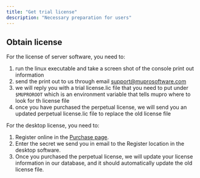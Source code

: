 ```yaml
---
title: "Get trial license"
description: "Necessary preparation for users"
---
```


## Obtain license

For the license of server software, you need to:

1. run the linux executable and take a screen shot of the console print out information
2. send the print out to us through email support@muprosoftware.com
3. we will reply you with a trial license.lic file that you need to put under `$MUPROROOT` which is an environment variable that tells mupro where to look for th license file
4. once you have purchased the perpetual license, we will send you an updated perpetual license.lic file to replace the old license file

For the desktop license, you need to:

1. Register online in the [Purchase page](https://muprosoftware.com/purchase/).
2. Enter the secret we send you in email to the Register location in the desktop software.
3. Once you purchased the perpetual license, we will update your license information in our database, and it should automatically update the old license file.